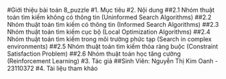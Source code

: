 #Giới thiệu bài toán 8_puzzle
#1. Mục tiêu
#2. Nội dung
##2.1 Nhóm thuật toán tìm kiếm không có thông tin (Uninformed Search Algorithms)
##2.2 Nhóm thuật toán tìm kiếm có thông tin (Informed Search Algorithms)
##2.3 Nhóm thuật toán tìm kiếm cục bộ (Local Optimization Algorithms)
##2.4 Nhóm thuật toán tìm kiếm trong môi trường phức tạp (Search in complex environments)
##2.5 Nhóm thuật toán tìm kiếm thỏa ràng buộc (Constraint Satisfaction Problem)
##2.6 Nhóm thuật toán học tăng cường (Reinforcement Learning)
#3. Tác giả
##Sinh Viên: Nguyễn Thị Kim Oanh - 23110372
#4. Tài liệu tham khảo
